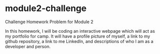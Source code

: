 # module2-challenge
Challenge Homework Problem for Module 2

In this homework, I will be coding an interactive webpage which will act as my portfolio for camp. It will have a profile picture of myself, a link to my github repository, a link to me LinkedIn, and descriptions of who I am as a developer and person. 

